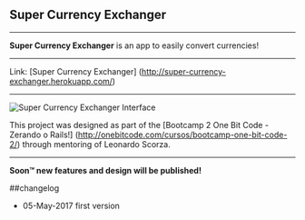 ## Super Currency Exchanger

----
**Super Currency Exchanger** is an app to easily convert currencies!

----
Link: [Super Currency Exchanger]
(http://super-currency-exchanger.herokuapp.com/)

---
![Super Currency Exchanger Interface](https://cloud.githubusercontent.com/assets/13546789/25704906/b78c2ada-30b1-11e7-9eaf-ad2cfc6d8d50.JPG)

This project was designed as part of the [Bootcamp 2 One Bit Code - Zerando o Rails!] (http://onebitcode.com/cursos/bootcamp-one-bit-code-2/) through mentoring of Leonardo Scorza.

----
**Soon™ new features and design will be published!**

##changelog

* 05-May-2017 first version
